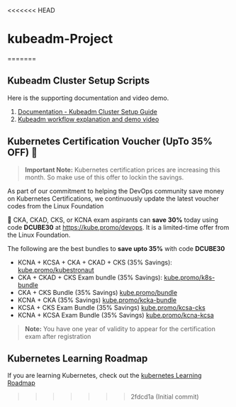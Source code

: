 <<<<<<< HEAD
# kubeadm-Project
=======
## Kubeadm Cluster Setup Scripts

Here is the supporting documentation and video demo.

1. [Documentation - Kubeadm Cluster Setup Guide](https://devopscube.com/setup-kubernetes-cluster-kubeadm/)
2. [Kubeadm workflow explanation and demo video](https://youtu.be/xX52dc3u2HU)

## Kubernetes Certification Voucher (UpTo 35% OFF) 🎉

>**Important Note:** Kubernetes certification prices are increasing this month. So make use of this offer to lockin the savings.

As part of our commitment to helping the DevOps community save money on Kubernetes Certifications, we continuously update the latest voucher codes from the Linux Foundation

🚀  CKA, CKAD, CKS, or KCNA exam aspirants can **save 30%** today using code **DCUBE30** at https://kube.promo/devops. It is a limited-time offer from the Linux Foundation.

The following are the best bundles to **save upto 35%** with code **DCUBE30**

- KCNA + KCSA + CKA + CKAD + CKS (35% Savings): [kube.promo/kubestronaut](https://kube.promo/kubestronaut)
- CKA + CKAD + CKS Exam bundle (35% Savings): [kube.promo/k8s-bundle](https://kube.promo/k8s-bundle)
- CKA + CKS Bundle (35% Savings) [kube.promo/bundle](https://kube.promo/bundle)
- KCNA + CKA (35% Savings) [kube.promo/kcka-bundle](https://kube.promo/kcna-cka)
- KCSA + CKS Exam Bundle (35% Savings) [kube.promo/kcsa-cks](https://kube.promo/kcsa-cks)
- KCNA + KCSA Exam Bundle (35% Savings) [kube.promo/kcna-kcsa](https://kube.promo/kcna-kcsa)

>**Note:** You have one year of validity to appear for the certification exam after registration

## Kubernetes Learning Roadmap

If you are learning Kubernetes, check out the [kubernetes Learning Roadmap](https://github.com/techiescamp/kubernetes-learning-path)

>>>>>>> 2fdcd1a (Initial commit)

